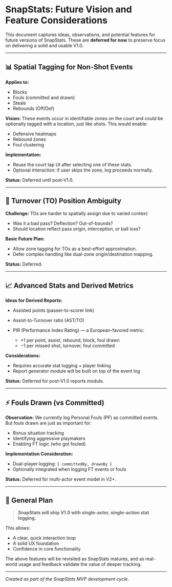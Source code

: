 # SnapStats: Future Vision and Feature Considerations

This document captures ideas, observations, and potential features for future versions of SnapStats. These are **deferred for now** to preserve focus on delivering a solid and usable V1.0.

---

## 📊 Spatial Tagging for Non-Shot Events

**Applies to:**

* Blocks
* Fouls (committed and drawn)
* Steals
* Rebounds (Off/Def)

**Vision:**
These events occur in identifiable zones on the court and could be optionally tagged with a location, just like shots. This would enable:

* Defensive heatmaps
* Rebound zones
* Foul clustering

**Implementation:**

* Reuse the court tap UI after selecting one of these stats.
* Optional interaction: if user skips the zone, log proceeds normally.

**Status:** Deferred until post-V1.0.

---

## 🧳 Turnover (TO) Position Ambiguity

**Challenge:** TOs are harder to spatially assign due to varied context:

* Was it a bad pass? Deflection? Out-of-bounds?
* Should location reflect pass origin, interception, or ball loss?

**Basic Future Plan:**

* Allow zone tagging for TOs as a best-effort approximation.
* Defer complex handling like dual-zone origin/destination mapping.

**Status:** Deferred.

---

## 📈 Advanced Stats and Derived Metrics

**Ideas for Derived Reports:**

* Assisted points (passer-to-scorer link)
* Assist-to-Turnover ratio (AST/TO)
* PIR (Performance Index Rating) — a European-favored metric:

  * +1 per point, assist, rebound, block, foul drawn
  * −1 per missed shot, turnover, foul committed

**Considerations:**

* Requires accurate stat logging + player linking
* Report generator module will be built on top of the event log

**Status:** Deferred for post-V1.0 reports module.

---

## ⚡️ Fouls Drawn (vs Committed)

**Observation:**
We currently log Personal Fouls (PF) as committed events. But fouls drawn are just as important for:

* Bonus situation tracking
* Identifying aggressive playmakers
* Enabling FT logic (who got fouled)

**Implementation Consideration:**

* Dual-player logging: `{ committedBy, drawnBy }`
* Optionally integrated when logging FT events or fouls

**Status:** Deferred for multi-actor event model in V2+.

---

## 🔄 General Plan

> **SnapStats will ship V1.0 with single-actor, single-action stat logging.**

This allows:

* A clear, quick interaction loop
* A solid UX foundation
* Confidence in core functionality

The above features will be revisited as SnapStats matures, and as real-world usage and feedback validate the value of deeper tracking.

---

*Created as part of the SnapStats MVP development cycle.*

